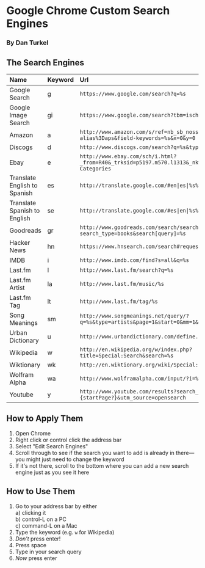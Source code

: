 # Google Chrome Custom Search Engines

### By Dan Turkel

## The Search Engines

Name | Keyword | Url
:--- | :------ | :--
Google Search | g | `https://www.google.com/search?q=%s`
Google Image Search | gi | `https://www.google.com/search?tbm=isch&q=%s`
Amazon | a | `http://www.amazon.com/s/ref=nb_sb_noss?url=search-alias%3Daps&field-keywords=%s&x=0&y=0`
Discogs | d | `http://www.discogs.com/search?q=%s&type=all`
Ebay | e | `http://www.ebay.com/sch/i.html?_from=R40&_trksid=p5197.m570.l1313&_nkw=%s&_sacat=See-All-Categories`
Translate English to Spanish | es | `http://translate.google.com/#en\|es\|%s%0A`
Translate Spanish to English | se | `http://translate.google.com/#es\|en\|%s%0A`
Goodreads | gr | `http://www.goodreads.com/search/search?search_type=books&search[query]=%s`
Hacker News | hn | `https://www.hnsearch.com/search#request/submissions&q=%s&start=0`
IMDB | i | `http://www.imdb.com/find?s=all&q=%s`
Last.fm | l | `http://www.last.fm/search?q=%s`
Last.fm Artist | la | `http://www.last.fm/music/%s`
Last.fm Tag | lt | `http://www.last.fm/tag/%s`
Song Meanings | sm | `http://www.songmeanings.net/query/?q=%s&type=artists&page=1&start=0&mm=1&pp=20&b=Go`
Urban Dictionary | u | `http://www.urbandictionary.com/define.php?term=%s`
Wikipedia | w | `http://en.wikipedia.org/w/index.php?title=Special:Search&search=%s`
Wiktionary | wk | `http://en.wiktionary.org/wiki/Special:Search?search=%s&go=Go`
Wolfram Alpha | wa | `http://www.wolframalpha.com/input/?i=%s`
Youtube | y | `http://www.youtube.com/results?search_query=%s&page={startPage?}&utm_source=opensearch`

## How to Apply Them

1. Open Chrome
2. Right click or control click the address bar
3. Select "Edit Search Engines"
4. Scroll through to see if the search you want to add is already in there—you might just need to change the keyword
5. If it's not there, scroll to the bottom where you can add a new search engine just as you see it here

## How to Use Them
1. Go to your address bar by either  
    a) clicking it  
    b) control-L on a PC  
    c) command-L on a Mac  
2. Type the keyword (e.g. `w` for Wikipedia)
3. *Don't* press enter!
4. Press space
5. Type in your search query
6. *Now* press enter
